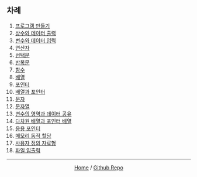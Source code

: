 ## 차례
1. [프로그램 만들기](/ch01/README.md)
2. [상수와 데이터 출력](/ch02/README.md)
3. [변수와 데이터 입력](/ch03/README.md)
4. [연산자](/ch04/README.md)
5. [선택문](/ch05/README.md)
6. [반복문](/ch06/README.md)
7. [함수](/ch07/README.md)
8. [배열](/ch08/README.md)
9. [포인터](/ch09/README.md)
10. [배열과 포인터](/ch10/README.md)
11. [문자](/ch11/README.md)
12. [문자열](/ch12/README.md)
13. [변수의 영역과 데이터 공유](/ch13/README.md)
14. [다차원 배열과 포인터 배열](/ch14/README.md)
15. [응용 포인터](/ch15/README.md)
16. [메모리 동적 할당](/ch16/README.md)
17. [사용자 정의 자료형](/ch17/README.md)
18. [파일 입출력](/ch18/README.md)
---
<center>

[Home](https://dev-diver.github.io/honGongC_Jungle/) / [Github Repo](https://github.com/dev-diver/honGongC_Jungle/tree/page)
</center>